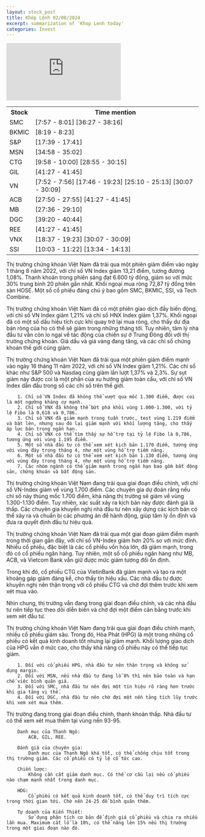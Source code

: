 ```yaml
---
layout: stock_post
title: Khớp Lệnh 02/08/2024
excerpt: summarization of 'Khop Lenh today'
categories: Invest
---
```


<iframe id="player" src="https://www.youtube.com/embed/watch?v=aHMCg5GrwHw?enablejsapi=1" frameborder="0" allow="accelerometer; autoplay; clipboard-write; encrypted-media; gyroscope; picture-in-picture; web-share" allowfullscreen></iframe>

<table><tr><th>Stock</th><th>Time mention</th></tr><tr><td scope='row'>SMC</td><td><a onclick='go_to(477.12)'>[7:57 - 8:01] </a><a onclick='go_to(2187.58)'>[36:27 - 38:16] </a></td></tr><tr><td scope='row'>BKMIC</td><td><a onclick='go_to(499.06)'>[8:19 - 8:23] </a></td></tr><tr><td scope='row'>S&P</td><td><a onclick='go_to(1059.52)'>[17:39 - 17:41] </a></td></tr><tr><td scope='row'>MSN</td><td><a onclick='go_to(2098.96)'>[34:58 - 35:02] </a></td></tr><tr><td scope='row'>CTG</td><td><a onclick='go_to(598.9)'>[9:58 - 10:00] </a><a onclick='go_to(1735.0)'>[28:55 - 30:15] </a></td></tr><tr><td scope='row'>GIL</td><td><a onclick='go_to(2487.96)'>[41:27 - 41:45] </a></td></tr><tr><td scope='row'>VN</td><td><a onclick='go_to(472.34)'>[7:52 - 7:56] </a><a onclick='go_to(1066.32)'>[17:46 - 19:23] </a><a onclick='go_to(1510.08)'>[25:10 - 25:13] </a><a onclick='go_to(1807.94)'>[30:07 - 30:09] </a></td></tr><tr><td scope='row'>ACB</td><td><a onclick='go_to(1670.38)'>[27:50 - 27:55] </a><a onclick='go_to(2487.96)'>[41:27 - 41:45] </a></td></tr><tr><td scope='row'>MB</td><td><a onclick='go_to(1656.5)'>[27:36 - 29:10] </a></td></tr><tr><td scope='row'>DGC</td><td><a onclick='go_to(2360.06)'>[39:20 - 40:44] </a></td></tr><tr><td scope='row'>REE</td><td><a onclick='go_to(2487.96)'>[41:27 - 41:45] </a></td></tr><tr><td scope='row'>VNX</td><td><a onclick='go_to(1117.0)'>[18:37 - 19:23] </a><a onclick='go_to(1807.94)'>[30:07 - 30:09] </a></td></tr><tr><td scope='row'>SSI</td><td><a onclick='go_to(603.56)'>[10:03 - 11:22] </a><a onclick='go_to(814.46)'>[13:34 - 14:13] </a></td></tr></table>

Thị trường chứng khoán Việt Nam đã trải qua một phiên giảm điểm vào ngày 1 tháng 8 năm 2022, với chỉ số VN Index giảm 13,21 điểm, tương đương 1,08%. Thanh khoản trong phiên sáng đạt 6.600 tỷ đồng, giảm so với mức 30% trung bình 20 phiên gần nhất. Khối ngoại mua ròng 72,87 tỷ đồng trên sàn HOSE. Một số cổ phiếu đáng chú ý bao gồm SMC, BKMIC, SSI, và Tech Combine.

Thị trường chứng khoán Việt Nam đã có một phiên giao dịch đầy biến động, với chỉ số VN Index giảm 1,21% và chỉ số HNX Index giảm 1,37%. Khối ngoại đã có một số dấu hiệu tích cực khi quay trở lại mua ròng, cho thấy dư địa bán ròng của họ có thể sẽ giảm trong những tháng tới. Tuy nhiên, tâm lý nhà đầu tư vẫn còn lo ngại về tác động của chiến sự ở Trung Đông đối với thị trường chứng khoán. Giá dầu và giá vàng đang tăng, và các chỉ số chứng khoán thế giới cũng giảm.

Thị trường chứng khoán Việt Nam đã trải qua một phiên giảm điểm mạnh vào ngày 16 tháng 11 năm 2022, với chỉ số VN Index giảm 1,21%. Các chỉ số khác như S&P 500 và Nasdaq cũng giảm lần lượt 1,37% và 2,3%. Sự sụt giảm này được coi là một phần của xu hướng giảm toàn cầu, với chỉ số VN Index dẫn đầu trong số các chỉ số trên thế giới.

        1. Chỉ số VN Index đã không thể vượt qua mốc 1.300 điểm, được coi là một ngưỡng kháng cự mạnh.
        2. Chỉ số VNX đã không thể bứt phá khỏi vùng 1.000-1.300, với tỷ lệ Fibo là 0,618 và 0,786.
        3. Chỉ số VNX đã giảm mạnh trong tuần trước, test vùng 1.219 điểm và bật lên, nhưng sau đó lại giảm mạnh với khối lượng tăng, cho thấy áp lực bán trong ngắn hạn.
        4. Chỉ số VNX có thể tìm thấy sự hỗ trợ tại tỷ lệ Fibo là 0,786, tương ứng với vùng 1.195 điểm.
        5. Một số nhà đầu tư có thể xem xét kịch bản 1.170 điểm, tương ứng với vùng đáy trong tháng 4, như một vùng hỗ trợ tiềm năng.
        6. Một số nhà đầu tư có thể xem xét kịch bản 1.130 điểm, tương ứng với vùng đáy trong tháng 4, như một vùng hỗ trợ tiềm năng.
        7. Các nhóm ngành có thể giảm mạnh trong ngắn hạn bao gồm bất động sản, chứng khoán và bất động sản.

Thị trường chứng khoán Việt Nam đang trải qua giai đoạn điều chỉnh, với chỉ số VN-Index giảm về vùng 1.700 điểm. Các chuyên gia dự đoán rằng nếu chỉ số này thủng mốc 1.700 điểm, khả năng thị trường sẽ giảm về vùng 1.300-1.130 điểm. Tuy nhiên, xác suất xảy ra kịch bản này được đánh giá là thấp. Các chuyên gia khuyến nghị nhà đầu tư nên xây dựng các kịch bản có thể xảy ra và chuẩn bị các phương án để hành động, giúp tâm lý ổn định và đưa ra quyết định đầu tư hiệu quả.

Thị trường chứng khoán Việt Nam đã trải qua một giai đoạn giảm điểm mạnh trong thời gian gần đây, với chỉ số VN-Index giảm hơn 20% so với mức đỉnh. Nhiều cổ phiếu, đặc biệt là các cổ phiếu vốn hóa lớn, đã giảm mạnh, trong đó có cổ phiếu ngân hàng. Tuy nhiên, một số cổ phiếu ngân hàng như MB, ACB, và Vietcom Bank vẫn giữ được mức giảm tương đối ổn định.

Trong khi đó, cổ phiếu CTG của VietinBank đã giảm mạnh và tạo ra một khoảng gáp giảm đáng kể, cho thấy tín hiệu xấu. Các nhà đầu tư được khuyến nghị nên thận trọng với cổ phiếu CTG và chờ đợi thêm trước khi xem xét mua vào.

Nhìn chung, thị trường vẫn đang trong giai đoạn điều chỉnh, và các nhà đầu tư nên tiếp tục theo dõi diễn biến và chờ đợi một điểm cân bằng trước khi xem xét đầu tư.

Thị trường chứng khoán Việt Nam đang trải qua giai đoạn điều chỉnh mạnh, nhiều cổ phiếu giảm sâu. Trong đó, Hòa Phát (HPG) là một trong những cổ phiếu có kết quả kinh doanh tốt nhưng lại giảm mạnh. Khối lượng giao dịch của HPG vẫn ở mức cao, cho thấy khả năng cổ phiếu này có thể tiếp tục giảm.

        1. Đối với cổ phiếu HPG, nhà đầu tư nên thận trọng và không sử dụng margin.
        2. Đối với MSN, nếu nhà đầu tư đang lỗ 8% thì nên bảo toàn và hạn chế việc bình quân giá.
        3. Đối với SMC, nhà đầu tư nên đợi một tín hiệu rõ ràng hơn trước khi gia tăng vị thế.
        4. Đối với DGC, nhà đầu tư nên chờ đợi một nền tảng tích lũy trước khi xem xét mua thêm.

Thị trường đang trong giai đoạn điều chỉnh, thanh khoản thấp. Nhà đầu tư có thể xem xét mua thêm tại vùng nền 93-95.

        Danh mục của Thanh Ngô:
            ACB, GIL, REE.

        Đánh giá của chuyên gia:
            Danh mục của Thanh Ngô khá tốt, có thể chống chịu tốt trong thị trường giảm. Các cổ phiếu có tỷ lệ cổ tức cao.

        Chiến lược:
            Không cần cắt giảm danh mục. Có thể cơ cấu lại nếu cổ phiếu nào chạm mạnh nhất trong danh mục.

        HDG:
            Cổ phiếu có kết quả kinh doanh tốt, có thể duy trì tích cực trong thời gian tới. Chờ nền 24-25 để bình quân thêm.

        Tự doanh của Kiến Thiết:
            Sử dụng phân tích cơ bản để định giá cổ phiếu và chia ra nhiều lần mua. Maximum cắt lỗ là 10%, có thể nâng lên 15% nếu thị trường trong một giai đoạn nào đó.
